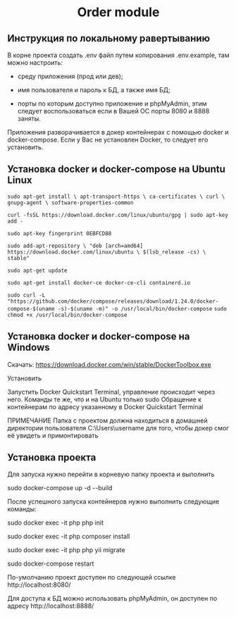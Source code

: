 <p align="center">
    <h1 align="center">Order module</h1>
</p>

Инструкция по локальному равертыванию
------------

В корне проекта создать .env файл путем копирования .env.example, там можно настроить:

- среду приложения (прод или дев);

- имя пользователя и пароль к БД, а также имя БД;

- порты по которым доступно приложение и phpMyAdmin, этим следует воспользоваться если в Вашей ОС порты 8080 и 8888 заняты.


Приложения разворачивается в докер контейнерах с помощью docker и docker-compose.
Если у Вас не установлен Docker, то следует его установить.

Установка docker и docker-compose на Ubuntu Linux
------------

`sudo apt-get install \
    apt-transport-https \
    ca-certificates \
    curl \
    gnupg-agent \
    software-properties-common`

`curl -fsSL https://download.docker.com/linux/ubuntu/gpg | sudo apt-key add -`

`sudo apt-key fingerprint 0EBFCD88`

`sudo add-apt-repository \
   "deb [arch=amd64] https://download.docker.com/linux/ubuntu \
   $(lsb_release -cs) \
   stable"`

`sudo apt-get update`

`sudo apt-get install docker-ce docker-ce-cli containerd.io`

`sudo curl -L "https://github.com/docker/compose/releases/download/1.24.0/docker-compose-$(uname -s)-$(uname -m)" -o /usr/local/bin/docker-compose`
`sudo chmod +x /usr/local/bin/docker-compose`

Установка docker и docker-compose на Windows
------------

Скачать:
https://download.docker.com/win/stable/DockerToolbox.exe

Установить

Запустить Docker Quickstart Terminal, управление происходит через него. Команды те же, что и на Ubuntu только sudo
Обращение к контейнерам по адресу указанному в Docker Quickstart Terminal

ПРИМЕЧАНИЕ
Папка с проектом должна находиться в домашней директории пользователя C:\Users\username для того, чтобы докер
смог её увидеть и примонтировать

Установка проекта
------------

Для запуска нужно перейти в корневую папку проекта и выполнить

sudo docker-compose up -d --build

После успешного запуска контейнеров нужно выполнить следующие команды:

sudo docker exec -it php php init

sudo docker exec -it php composer install

sudo docker exec -it php php yii migrate

sudo docker-compose restart

По-умолчанию проект доступен по следующей ссылке http://localhost:8080/

Для доступа к БД можно использовать phpMyAdmin, он доступен по адресу http://localhost:8888/
